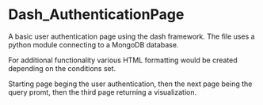 # Dash_AuthenticationPage
A basic user authentication page using the dash framework. The file uses a python module connecting to a MongoDB database. 

For additional functionality various HTML formatting would be created depending on the conditions set.

Starting page beging the user authentication, then the next page being the query promt, then the third page returning a visualization.
